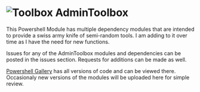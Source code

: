 # ![Toolbox](https://github.com/TheTaylorLee/AdminToolbox/blob/master/Images/toolboxShell2.png) AdminToolbox
This Powershell Module has multiple dependency modules that are intended to provide a swiss army knife of semi-random tools. I am adding to it over time as I have the need for new functions. 

Issues for any of the AdminToolbox modules and dependencies can be posted in the issues section. Requests for additions can be made as well.

[Powershell Gallery](https://www.powershellgallery.com/packages/AdminToolbox/) has all versions of code and can be viewed there. Occasionaly new versions of the modules will be uploaded here for simple review.
